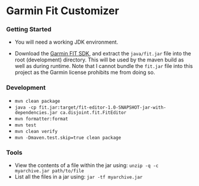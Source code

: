 # Garmin Fit Customizer

### Getting Started
- You will need a working JDK environment.

- Download the [Garmin FIT SDK](https://www.thisisant.com/resources/fit), and
extract the `java/fit.jar` file into the root (development) directory. This
will be used by the maven build as well as during runtime. Note that I cannot
bundle the `fit.jar` file into this project as the Garmin license prohibits me
from doing so.

### Development
- `mvn clean package`
- `java -cp fit.jar:target/fit-editor-1.0-SNAPSHOT-jar-with-dependencies.jar ca.disjoint.fit.FitEditor`
- `mvn formatter:format`
- `mvn test`
- `mvn clean verify`
- `mvn -Dmaven.test.skip=true clean package`

### Tools
- View the contents of a file within the jar using: `unzip -q -c myarchive.jar path/to/file`
- List all the files in a jar using: `jar -tf myarchive.jar`
